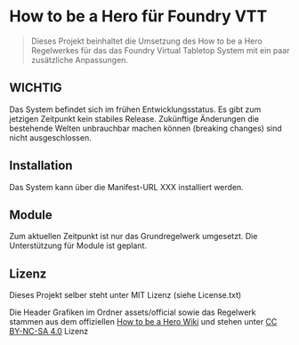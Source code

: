 # How to be a Hero für Foundry VTT 
> Dieses Projekt beinhaltet die Umsetzung des How to be a Hero Regelwerkes für das das Foundry Virtual Tabletop System mit ein paar zusätzliche Anpassungen. 

## WICHTIG
Das System befindet sich im frühen Entwicklungsstatus. Es gibt zum jetzigen Zeitpunkt kein stabiles Release.
Zukünftige Änderungen die bestehende Welten unbrauchbar machen können (breaking changes) sind nicht ausgeschlossen. 

## Installation
Das System kann über die Manifest-URL XXX installiert werden.

## Module
Zum aktuellen Zeitpunkt ist nur das Grundregelwerk umgesetzt. Die Unterstützung für Module ist geplant.

## Lizenz
Dieses Projekt selber steht unter MIT Lizenz (siehe License.txt)

Die Header Grafiken im Ordner assets/official sowie das Regelwerk stammen aus dem offiziellen [How to be a Hero Wiki](https://howtobeahero.de/) und stehen unter [CC BY-NC-SA 4.0](https://creativecommons.org/licenses/by-nc-sa/4.0/) Lizenz
